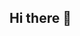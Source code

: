 ## Hi there 👋

<!--
**R0dr1g0G0mes/R0dr1g0G0mes** is a ✨ _special_ ✨ repository because its `README.md` (this file) appears on your GitHub profile.

Here are some ideas to get you started:

- 🔭 I’m currently working on ...
- 🌱 I’m currently learning ...
- 👯 I’m looking to collaborate on ...
- 🤔 I’m looking for help with ...
- 💬 Ask me about ...
- 📫 How to reach me: ...
- 😄 Pronouns: ...
- ⚡ Fun fact: ...


My name is Rodrigo Gomes, and I'm a 22-year-old student at the University of Beira Interior. I began my programming journey in 2020 while pursuing a degree in Web Informatics. Since then, I have continuously honed my skills in Python, HTML, CSS, SQL, and various other tools.

The University of Beira Interior has provided me with a diverse and stimulating environment that has fueled my passion for learning and personal growth. I am committed to quickly mastering new concepts in the field of technology.

- 📫 How to reach me: rsgomes1702@gmail.com
- ⚡ Looking for first job  -->
